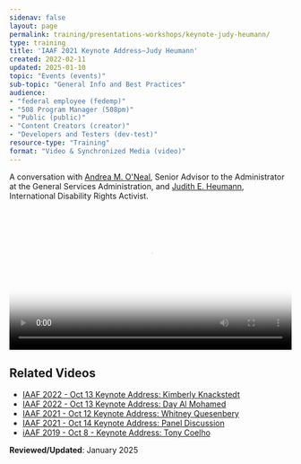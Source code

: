 ```yaml
---
sidenav: false
layout: page
permalink: training/presentations-workshops/keynote-judy-heumann/
type: training
title: 'IAAF 2021 Keynote Address—Judy Heumann'
created: 2022-02-11
updated: 2025-01-10
topic: "Events (events)"
sub-topic: "General Info and Best Practices"
audience:
- "federal employee (fedemp)"
- "508 Program Manager (508pm)"
- "Public (public)"
- "Content Creators (creator)"
- "Developers and Testers (dev-test)"
resource-type: "Training"
format: "Video & Synchronized Media (video)"
---
```


A conversation with <a href="https://www.section508.gov/iaaf/biographies-2021#oneal">Andrea M. O'Neal</a>, Senior Advisor to the Administrator at the General Services Administration, and <a href="https://www.section508.gov/iaaf/biographies-2021#heumann">Judith E. Heumann</a>, International Disability Rights Activist.

<video controls="controls" poster="https://assets.section508.gov/assets/images/thumbnails/iaaf-2021-keynote-heumann-poster.jpg" data-vscid="3qesx4ovd" style="width:100%" class="border-base radius-lg border-0px"><source src="https://training.section508.gov/assets/videos/iaaf-2021-keynote-heumann-SD-OC.mp4" type="video/mp4" /></video>

## Related Videos

* [IAAF 2022 - Oct 13 Keynote Address: Kimberly Knackstedt]({{site.baseurl}}/training/presentations-workshops/keynote-kim-knackstedt/)
* [IAAF 2022 - Oct 13 Keynote Address: Day Al Mohamed]({{site.baseurl}}/training/presentations-workshops/keynote-day-al-mohamed/)
* [IAAF 2021 - Oct 12 Keynote Address: Whitney Quesenbery]({{site.baseurl}}/training/presentations-workshops/keynote-whitney-quesenbery/)
* [IAAF 2021 - Oct 14 Keynote Address: Panel Discussion]({{site.baseurl}}/training/presentations-workshops/keynote-panel-discussion/)
* [iAAF 2019 - Oct 8 - Keynote Address: Tony Coelho]({{site.baseurl}}/training/presentations-workshops/keynote-tony-coelho/)

**Reviewed/Updated**: January 2025
